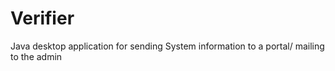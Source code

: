 # Verifier
Java desktop application for sending System information to a portal/ mailing to the admin
